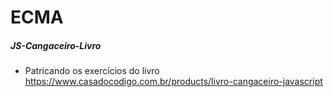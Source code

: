# ECMA

##### JS-Cangaceiro-Livro
- Patricando os exercícios do livro https://www.casadocodigo.com.br/products/livro-cangaceiro-javascript
